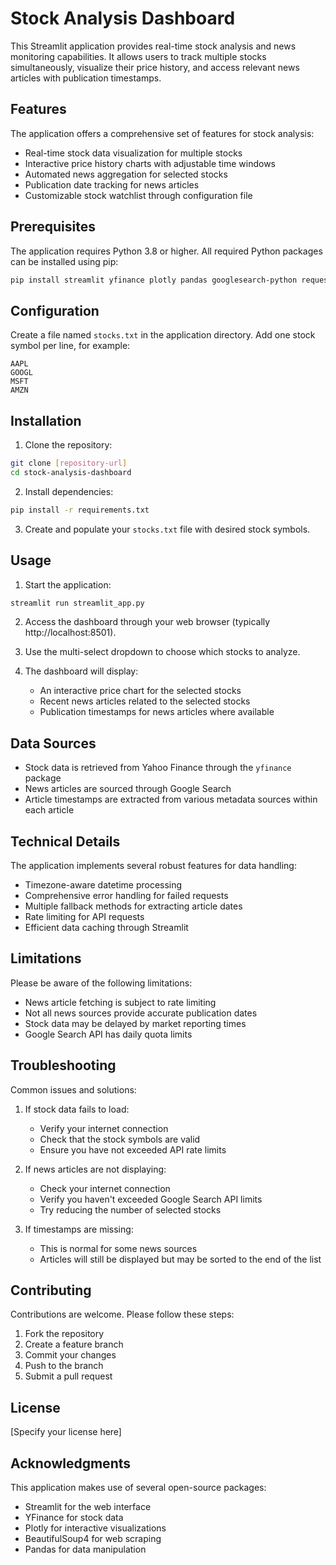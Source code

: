 # Stock Analysis Dashboard

This Streamlit application provides real-time stock analysis and news monitoring capabilities. It allows users to track multiple stocks simultaneously, visualize their price history, and access relevant news articles with publication timestamps.

## Features

The application offers a comprehensive set of features for stock analysis:

- Real-time stock data visualization for multiple stocks
- Interactive price history charts with adjustable time windows
- Automated news aggregation for selected stocks
- Publication date tracking for news articles
- Customizable stock watchlist through configuration file

## Prerequisites

The application requires Python 3.8 or higher. All required Python packages can be installed using pip:

```bash
pip install streamlit yfinance plotly pandas googlesearch-python requests beautifulsoup4 pytz python-dateutil
```

## Configuration

Create a file named `stocks.txt` in the application directory. Add one stock symbol per line, for example:

```text
AAPL
GOOGL
MSFT
AMZN
```

## Installation

1. Clone the repository:
```bash
git clone [repository-url]
cd stock-analysis-dashboard
```

2. Install dependencies:
```bash
pip install -r requirements.txt
```

3. Create and populate your `stocks.txt` file with desired stock symbols.

## Usage

1. Start the application:
```bash
streamlit run streamlit_app.py
```

2. Access the dashboard through your web browser (typically http://localhost:8501).

3. Use the multi-select dropdown to choose which stocks to analyze.

4. The dashboard will display:
   - An interactive price chart for the selected stocks
   - Recent news articles related to the selected stocks
   - Publication timestamps for news articles where available

## Data Sources

- Stock data is retrieved from Yahoo Finance through the `yfinance` package
- News articles are sourced through Google Search
- Article timestamps are extracted from various metadata sources within each article

## Technical Details

The application implements several robust features for data handling:

- Timezone-aware datetime processing
- Comprehensive error handling for failed requests
- Multiple fallback methods for extracting article dates
- Rate limiting for API requests
- Efficient data caching through Streamlit

## Limitations

Please be aware of the following limitations:

- News article fetching is subject to rate limiting
- Not all news sources provide accurate publication dates
- Stock data may be delayed by market reporting times
- Google Search API has daily quota limits

## Troubleshooting

Common issues and solutions:

1. If stock data fails to load:
   - Verify your internet connection
   - Check that the stock symbols are valid
   - Ensure you have not exceeded API rate limits

2. If news articles are not displaying:
   - Check your internet connection
   - Verify you haven't exceeded Google Search API limits
   - Try reducing the number of selected stocks

3. If timestamps are missing:
   - This is normal for some news sources
   - Articles will still be displayed but may be sorted to the end of the list

## Contributing

Contributions are welcome. Please follow these steps:

1. Fork the repository
2. Create a feature branch
3. Commit your changes
4. Push to the branch
5. Submit a pull request

## License

[Specify your license here]

## Acknowledgments

This application makes use of several open-source packages:
- Streamlit for the web interface
- YFinance for stock data
- Plotly for interactive visualizations
- BeautifulSoup4 for web scraping
- Pandas for data manipulation